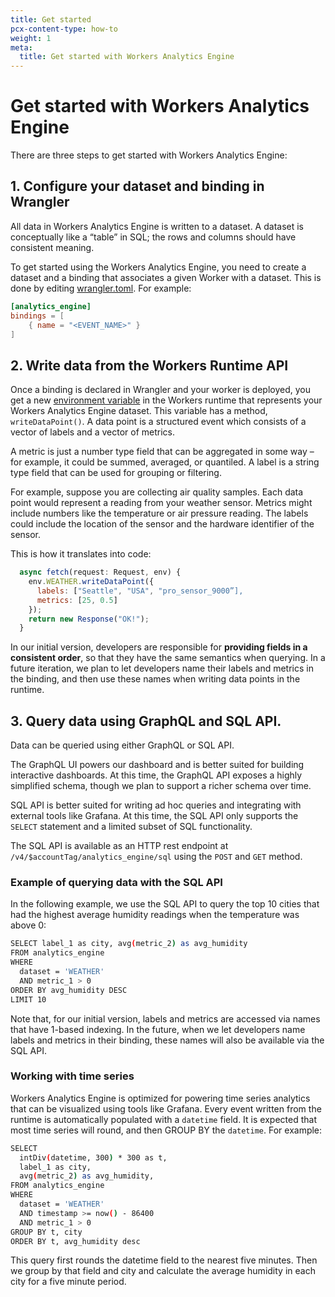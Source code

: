 ```yaml
---
title: Get started
pcx-content-type: how-to
weight: 1
meta:
  title: Get started with Workers Analytics Engine
---
```


# Get started with Workers Analytics Engine

There are three steps to get started with Workers Analytics Engine:

## 1. Configure your dataset and binding in Wrangler

All data in Workers Analytics Engine is written to a dataset. A dataset is conceptually like a “table” in SQL; the rows and columns should have consistent meaning.

To get started using the Workers Analytics Engine, you need to create a dataset and a binding that associates a given Worker with a dataset. This is done by editing [wrangler.toml](/workers/wrangler/configuration/). For example:

```toml
[analytics_engine]
bindings = [
    { name = "<EVENT_NAME>" }
]
```

## 2. Write data from the Workers Runtime API

Once a binding is declared in Wrangler and your worker is deployed, you get a new [environment variable](/workers/platform/environment-variables/) in the Workers runtime that represents your Workers Analytics Engine dataset. This variable has a method, `writeDataPoint()`. A data point is a structured event which consists of a vector of labels and a vector of metrics.

A metric is just a number type field that can be aggregated in some way – for example, it could be summed, averaged, or quantiled. A label is a string type field that can be used for grouping or filtering.

For example, suppose you are collecting air quality samples. Each data point would represent a reading from your weather sensor. Metrics might include numbers like the temperature or air pressure reading. The labels could include the location of the sensor and the hardware identifier of the sensor.

This is how it translates into code:

```js
  async fetch(request: Request, env) {
    env.WEATHER.writeDataPoint({
      labels: ["Seattle", "USA", "pro_sensor_9000”],
      metrics: [25, 0.5]
    });
    return new Response("OK!");
  }
```

In our initial version, developers are responsible for **providing fields in a consistent order**, so that they have the same semantics when querying. In a future iteration, we plan to let developers name their labels and metrics in the binding, and then use these names when writing data points in the runtime.

## 3. Query data using GraphQL and SQL API.

Data can be queried using either GraphQL or SQL API.

The GraphQL UI powers our dashboard and is better suited for building interactive dashboards. At this time, the GraphQL API exposes a highly simplified schema, though we plan to support a richer schema over time.

SQL API is better suited for writing ad hoc queries and integrating with external tools like Grafana. At this time, the SQL API only supports the `SELECT` statement and a limited subset of SQL functionality.

The SQL API is available as an HTTP rest endpoint at `/v4/$accountTag/analytics_engine/sql` using the `POST` and `GET` method.

### Example of querying data with the SQL API

In the following example, we use the SQL API to query the top 10 cities that had the highest average humidity readings when the temperature was above 0:

```bash
SELECT label_1 as city, avg(metric_2) as avg_humidity
FROM analytics_engine
WHERE 
  dataset = 'WEATHER'
  AND metric_1 > 0
ORDER BY avg_humidity DESC
LIMIT 10
```

Note that, for our initial version, labels and metrics are accessed via names that have 1-based indexing. In the future, when we let developers name labels and metrics in their binding, these names will also be available via the SQL API.

### Working with time series

Workers Analytics Engine is optimized for powering time series analytics that can be visualized using tools like Grafana. Every event written from the runtime is automatically populated with a `datetime` field. It is expected that most time series will round, and then GROUP BY the `datetime`. For example:

```bash
SELECT
  intDiv(datetime, 300) * 300 as t, 
  label_1 as city, 
  avg(metric_2) as avg_humidity, 
FROM analytics_engine
WHERE 
  dataset = 'WEATHER'
  AND timestamp >= now() - 86400
  AND metric_1 > 0
GROUP BY t, city
ORDER BY t, avg_humidity desc
```

This query first rounds the datetime field to the nearest five minutes. Then we group by that field and city and calculate the average humidity in each city for a five minute period. 